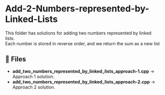 # Add-2-Numbers-represented-by-Linked-Lists

This folder has solutions for adding two numbers represented by linked lists.  
Each number is stored in reverse order, and we return the sum as a new list 

## 📂 Files
- **add_two_numbers_represented_by_linked_lists_approach-1.cpp** → Approach 1 solution.  
- **add_two_numbers_represented_by_linked_lists_approach-2.cpp** → Approach 2 solution.  
